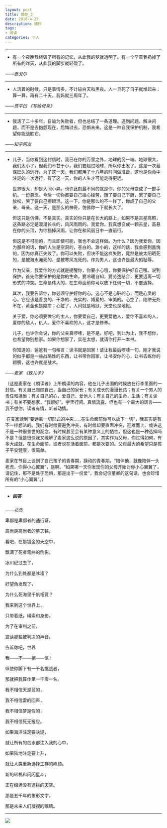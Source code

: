 ```yaml
---
layout: post
title: 摘抄_3
date: 2018-4-22
description: 摘抄
tags: 
- 阅读
categories: 个人
---
```



---

- 有一个夜晚我烧毁了所有的记忆，从此我的梦就透明了。有一个早晨我扔掉了所有的昨天，从此我的脚步就轻盈了。

*——泰戈尔*

 ---

- 人活着的时候，只是事情多，不计较白天和黑夜。人一旦死了日子就堆起来：算一算，再有二十天，我妈就三周年了。

*——贾平凹 《写给母亲》*

 ---

- 我活了二十多年，自喻为失败者，但也总结了一条道理。遇到问题，解决问题，而不是去抱怨现在，后悔过去，恐惧未来。这是一种自我保护机制，我希望你能战胜它。

*——知乎网友*

 ---

- 儿子，当你看到这封信时，我已在你的万里之外，地球的另一端。地球很大，我们太小了，但我们不甘于小，我们要超过地球，所以你出发了。这是一次蓄谋已久的远行，为了这一天，我们都用了十八年的时间做准备，这也是你命中注定的一次远行，有了这一天，你的人生才可能走得更远。

  世界很大，却是大同小异。也许此刻最不同的就是你，你的父母变成了一部手机，一份悬念。今后一切你都要自己操心操劳，饿了要自己下厨，累了要自己放松，哭了要自己擦眼泪。这一下，你是那么的不一样了，你成了自己的父亲，母亲。这一天，是那么的神奇，仿佛你一下就长大了。
  
  但这只是仿佛，不是真实。真实的你只是在长大的路上，如果不是吉星高照，这条路必定是漫漫长长的，风风雨雨的。我爱你，我真想变成一颗吉星，高悬在你的头顶，为你挡掉风雨，让你在和风丽日中一直前行。
  
  但这是不可能的，而且即使可能，我也不会这样做。为什么？因为我爱你，因为那样的话，你的人生是空洞的，苍白的，渺小的，这样的话，我会感到羞愧的，因为你真正失败了。你可以失败，但决不能这样失败，竟然是被太阳晒死的，是被海水淹死的，是被寒风冻死的。作为男人，这也许是最大的耻辱。
  
  作为父亲，我爱你的方式就是提醒你，你要小心哦，你要保护好自己哦。说到保护，首先你要保护的是你的生命，要冷暖自知，要劳逸结合，更要远离一切形式的冲突。生命是伟大的，在生命面前你可以放下任何一切，不要选择。
  
  其次，我要告诉你，你必须守护好你的心。这心不是心脏的心，而是心灵的心。它应该是善良的、干净的、充实的、博爱的、审美的。心空了，陷阱无处不在，黄金也是陷阱；心脏了，人间就是地狱，天堂也是地狱。
  
  关于爱，你必须要做它的主人，你要爱自己，更要爱他人，爱你不喜欢的人，爱你的敌人，仇人。爱你不喜欢的人，这才是修养。
  
  儿子，也许你会说，你的父亲真啰嗦，是不是。好吧，到此为止，我不想你，也希望你别想家。如果你想家了，实在太想，就请你打开一本书。
  
  你知道的，爸爸有一句格言：读书就是回家！请让我最后啰嗦一句，刚才我说的似乎都是一些战略性的东西，让书带你回家，让书安你的心，让书去练你的翅膀，这也许就是战术。

*——麦家 《致儿子》*
 
 （这是麦家在《朗读者》上所朗读的内容，他在儿子出国的时候放在行李里面的一封信。有关自己照顾自己，当自己的家长；有关成长的漫漫长路；有关一个男人的责任和担当；有关自己的心，爱自己、爱他人；有关自己的生命，生活；有关读书；有关不要想家，“我很好”。字里行间，真情流露，但也有一个最大的谎言——我不想你。读者有情，听者动情。
 
  在麦家读到“要远离一切形式的冲突......在生命面前你可以放下一切”，我其实是有不一样想法的。我们有时候要避免冲突，有时候却要直面冲突，迎难而上。或许这不是一种很普世的观念，有时候甚至会有某种意义上的牺牲，但这也是一种选择吗不是？但是很快我又理解了麦家这么说的原因了，其实作为父母，你过得如何，有多大成就，在生命面前，或者说在活着面前，都是次要的。父母最大的希望只是孩子平安健康，很简单。
  
  麦家在节目上谈到了自己孩子的青春期，躁动的青春期，“陪伴他，就像陪伴一头老虎，你得小心翼翼”，是啊。“如果哪一天你发现你的父母开始对你小心翼翼了，请记住，那不是处于恐惧，那是出于一份爱”，我会记住董卿的这句话，也会珍惜所有的“小心翼翼”。）
 
 ---
 
 - ##### 回答
 
 *——北岛*
 
 卑鄙是卑鄙者的通行证，
 
 高尚是高尚者的墓志铭，
 
 看吧，在那镀金的天空中，
 
 飘满了死者弯曲的倒影。
 
 冰川纪过去了，
 
 为什么到处都是冰凌？
 
 好望角发现了，
 
 为什么死海里千帆相竟？
 
 我来到这个世界上，
 
 只带着纸，绳索和身影，
 
 为了在审判之前，
 
 宣读那些被判决的声音。
 
 告诉你吧，世界
 
 我——不——相——信！
 
 纵使你脚下有一千名挑战者，
 
 那就把我算作第一千零一名。
 
 我不相信天是蓝的，
 
 我不相信雷的回声，
 
 我不相信梦是假的，
 
 我不相信死无报应。
 
 如果海洋注定要决堤，
 
 就让所有的苦水都注入我的心中，
 
 如果陆地注定要上升，
 
 就让人类重新选择生存的峰顶。
 
 新的转机和闪闪星斗，
 
 正在缀满没有遮拦的天空。
 
 那是五千年的象形文字，
 
 那是未来人们凝视的眼睛。
 
 ---
 ![](http://oxt33qs1f.bkt.clouddn.com/zhaichao_3.jpg)
